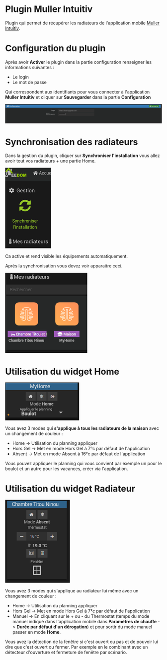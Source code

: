 # Plugin Muller Intuitiv

Plugin qui permet de récupérer les radiateurs de l'application mobile [Muller Intuitiv](https://www.muller-intuitiv.com/).

# Configuration du plugin

Après avoir **Activer** le plugin dans la partie configuration renseigner les informations suivantes :
* Le login
* Le mot de passe

Qui correspondent aux identifiants pour vous connecter à l'application **Muller Intuitiv** et cliquer sur **Sauvegarder**
dans la partie **Configuration**

![Configuration-plugin](../../images/configuration-plugin.png)

# Synchronisation des radiateurs
Dans la gestion du plugin, cliquer sur **Synchroniser l'installation** vous allez avoir tout vos radiateurs + une partie Home.

![Synchronisation-installation](../../images/synchroniser-installation.png)

Ca active et rend visible les équipements automatiquement.

Après la synchronisation vous devez voir apparaitre ceci. 

![Apparition-radiateurs](../../images/apparition-radiateurs.png)

# Utilisation du widget Home
![Widget-home](../../images/widget-home.png)

Vous avez 3 modes qui **s'applique à tous les radiateurs de la maison** avec un changement de couleur :
* Home -> Utilisation du planning appliquer
* Hors Gel -> Met en mode Hors Gel à 7°c par défaut de l'application
* Absent -> Met en mode Absent à 16°c par défaut de l'application

Vous pouvez appliquer le planning qui vous convient par exemple un pour le boulot et un autre pour les vacances, créer
via l'application.

# Utilisation du widget Radiateur
![Widget-radiateur](../../images/widget-radiateur.png)

Vous avez 3 modes qui s'applique au radiateur lui même avec un changement de couleur :
* Home -> Utilisation du planning appliquer
* Hors Gel -> Met en mode Hors Gel à 7°c par défaut de l'application
* Manuel -> En cliquant sur le + ou - du Thermostat (temps du mode manuel indiqué dans l'application mobile 
  dans **Paramètres de chauffe** -> **Durée par défaut d'un dérogation**) et pour sortir du mode manuel passer en mode **Home**.

Vous avez la détection de la fenêtre si c'est ouvert ou pas et de pouvoir lui dire que c'est ouvert ou fermer.
Par exemple en le combinant avec un détecteur d'ouverture et fermeture de fenêtre par scénario.